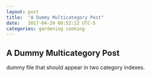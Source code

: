 ```yaml
---
layout: post
title:  "A Dummy Multicategory Post"
date:   2017-04-29 00:52:12 UTC-5    
categories: gardening cooking
---
```


## A Dummy Multicategory Post
dummy file that should appear in two category indexes.